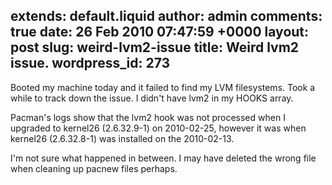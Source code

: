 extends: default.liquid
author: admin
comments: true
date: 26 Feb 2010 07:47:59 +0000
layout: post
slug: weird-lvm2-issue
title: Weird lvm2 issue.
wordpress_id: 273
---

Booted my machine today and it failed to find my LVM filesystems. Took a while to track down the issue. I didn't have lvm2 in my HOOKS array.

Pacman's logs show that the lvm2 hook was not processed when I upgraded to kernel26 (2.6.32.9-1) on 2010-02-25, however it was when kernel26 (2.6.32.8-1) was installed on the 2010-02-13.

I'm not sure what happened in between. I may have deleted the wrong file when cleaning up pacnew files perhaps.

